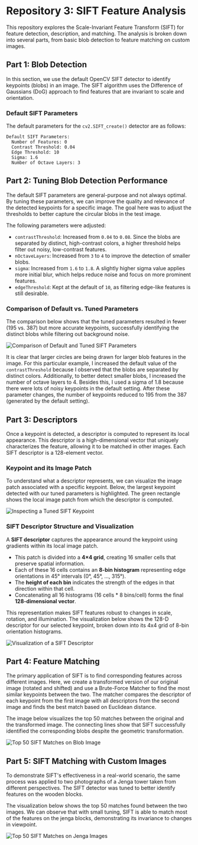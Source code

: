 # Repository 3: SIFT Feature Analysis

This repository explores the Scale-Invariant Feature Transform (SIFT) for feature detection, description, and matching. The analysis is broken down into several parts, from basic blob detection to feature matching on custom images.

## Part 1: Blob Detection

In this section, we use the default OpenCV SIFT detector to identify keypoints (blobs) in an image. The SIFT algorithm uses the Difference of Gaussians (DoG) approach to find features that are invariant to scale and orientation.

### Default SIFT Parameters

The default parameters for the `cv2.SIFT_create()` detector are as follows:

```
Default SIFT Parameters:
  Number of Features: 0
  Contrast Threshold: 0.04
  Edge Threshold: 10
  Sigma: 1.6
  Number of Octave Layers: 3
```

## Part 2: Tuning Blob Detection Performance

The default SIFT parameters are general-purpose and not always optimal. By tuning these parameters, we can improve the quality and relevance of the detected keypoints for a specific image. The goal here was to adjust the thresholds to better capture the circular blobs in the test image.

The following parameters were adjusted:

- `contrastThreshold`: Increased from `0.04` to `0.08`. Since the blobs are separated by distinct, high-contrast colors, a higher threshold helps filter out noisy, low-contrast features.
- `nOctaveLayers`: Increased from `3` to `4` to improve the detection of smaller blobs.
- `sigma`: Increased from `1.6` to `1.8`. A slightly higher sigma value applies more initial blur, which helps reduce noise and focus on more prominent features.
- `edgeThreshold`: Kept at the default of `10`, as filtering edge-like features is still desirable.

### Comparison of Default vs. Tuned Parameters

The comparison below shows that the tuned parameters resulted in fewer (195 vs. 387) but more accurate keypoints, successfully identifying the distinct blobs while filtering out background noise.

![Comparison of Default and Tuned SIFT Parameters](outputs/sift_comparison.png)

It is clear that larger circles are being drawn for larger blob features in the image. For this particular example, I increased the default value of the `contrastThreshold` because I observed that the blobs are separated by distinct colors. Additionally, to better detect smaller blobs, I increased the number of octave layers to 4. Besides this, I used a sigma of 1.8 because there were lots of noisy keypoints in the default setting. After these parameter changes, the number of keypoints reduced to 195 from the 387 (generated by the default setting).

## Part 3: Descriptors

Once a keypoint is detected, a descriptor is computed to represent its local appearance. This descriptor is a high-dimensional vector that uniquely characterizes the feature, allowing it to be matched in other images. Each SIFT descriptor is a 128-element vector.

### Keypoint and its Image Patch

To understand what a descriptor represents, we can visualize the image patch associated with a specific keypoint. Below, the largest keypoint detected with our tuned parameters is highlighted. The green rectangle shows the local image patch from which the descriptor is computed.

![Inspecting a Tuned SIFT Keypoint](outputs/sift_tuned_keypoint_inspection.png)

### SIFT Descriptor Structure and Visualization

A **SIFT descriptor** captures the appearance around the keypoint using gradients within its local image patch.

- This patch is divided into a **4×4 grid**, creating 16 smaller cells that preserve spatial information.
- Each of these 16 cells contains an **8-bin histogram** representing edge orientations in 45° intervals (0°, 45°, ..., 315°).
- The **height of each bin** indicates the strength of the edges in that direction within that cell.
- Concatenating all 16 histograms (16 cells \* 8 bins/cell) forms the final **128-dimensional vector**.

This representation makes SIFT features robust to changes in scale, rotation, and illumination. The visualization below shows the 128-D descriptor for our selected keypoint, broken down into its 4x4 grid of 8-bin orientation histograms.

![Visualization of a SIFT Descriptor](outputs/sift_descriptor_visualization.png)

## Part 4: Feature Matching

The primary application of SIFT is to find corresponding features across different images. Here, we create a transformed version of our original image (rotated and shifted) and use a Brute-Force Matcher to find the most similar keypoints between the two. The matcher compares the descriptor of each keypoint from the first image with all descriptors from the second image and finds the best match based on Euclidean distance.

The image below visualizes the top 50 matches between the original and the transformed image. The connecting lines show that SIFT successfully identified the corresponding blobs despite the geometric transformation.

![Top 50 SIFT Matches on Blob Image](outputs/sift_matched_blob.png)

## Part 5: SIFT Matching with Custom Images

To demonstrate SIFT's effectiveness in a real-world scenario, the same process was applied to two photographs of a Jenga tower taken from different perspectives. The SIFT detector was tuned to better identify features on the wooden blocks.

The visualization below shows the top 50 matches found between the two images. We can observe that with small tuning, SIFT is able to match most of the features on the jenga blocks, demonstrating its invariance to changes in viewpoint.

![Top 50 SIFT Matches on Jenga Images](outputs/sift_matched_jenga.png)
